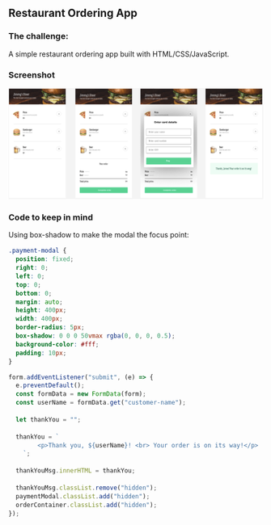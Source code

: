 ## Restaurant Ordering App

### The challenge:

A simple restaurant ordering app built with HTML/CSS/JavaScript.

### Screenshot

![screenshot](images/screenshot.png)

### Code to keep in mind

Using box-shadow to make the modal the focus point:

```css
.payment-modal {
  position: fixed;
  right: 0;
  left: 0;
  top: 0;
  bottom: 0;
  margin: auto;
  height: 400px;
  width: 400px;
  border-radius: 5px;
  box-shadow: 0 0 0 50vmax rgba(0, 0, 0, 0.5);
  background-color: #fff;
  padding: 10px;
}
```

```js
form.addEventListener("submit", (e) => {
  e.preventDefault();
  const formData = new FormData(form);
  const userName = formData.get("customer-name");

  let thankYou = "";

  thankYou = `
        <p>Thank you, ${userName}! <br> Your order is on its way!</p>
    `;

  thankYouMsg.innerHTML = thankYou;

  thankYouMsg.classList.remove("hidden");
  paymentModal.classList.add("hidden");
  orderContainer.classList.add("hidden");
});
```
